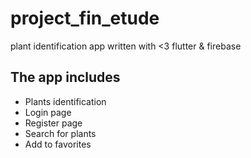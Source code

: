 # project_fin_etude

plant identification app written with <3 flutter & firebase

## The app includes

* Plants identification
* Login page
* Register page
* Search for plants
* Add to favorites
